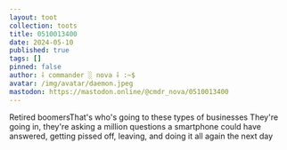 ```yaml
---
layout: toot
collection: toots
title: 0510013400
date: 2024-05-10
published: true
tags: []
pinned: false
author: ⸸ commander ░ nova ⸸ :~$
avatar: /img/avatar/daemon.jpeg
mastodon: https://mastodon.online/@cmdr_nova/0510013400
---
```


Retired boomersThat's who's going to these types of businesses They're going in, they're asking a million questions a smartphone could have answered, getting pissed off, leaving, and doing it all again the next day
